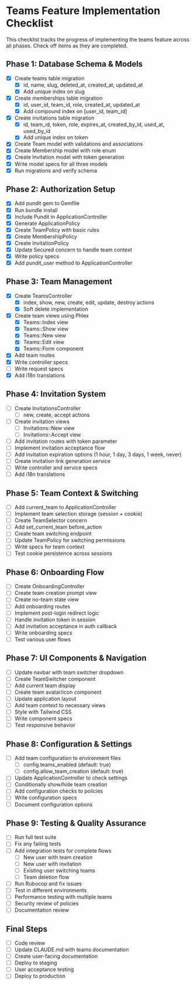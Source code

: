 # Teams Feature Implementation Checklist

This checklist tracks the progress of implementing the teams feature across all phases. Check off items as they are completed.

## Phase 1: Database Schema & Models
- [x] Create teams table migration
  - [x] id, name, slug, deleted_at, created_at, updated_at
  - [x] Add unique index on slug
- [x] Create memberships table migration
  - [x] id, user_id, team_id, role, created_at, updated_at
  - [x] Add compound index on [user_id, team_id]
- [x] Create invitations table migration
  - [x] id, team_id, token, role, expires_at, created_by_id, used_at, used_by_id
  - [x] Add unique index on token
- [x] Create Team model with validations and associations
- [x] Create Membership model with role enum
- [x] Create Invitation model with token generation
- [x] Write model specs for all three models
- [x] Run migrations and verify schema

## Phase 2: Authorization Setup
- [x] Add pundit gem to Gemfile
- [x] Run bundle install
- [x] Include Pundit in ApplicationController
- [x] Generate ApplicationPolicy
- [x] Create TeamPolicy with basic rules
- [x] Create MembershipPolicy
- [x] Create InvitationPolicy
- [x] Update Secured concern to handle team context
- [x] Write policy specs
- [x] Add pundit_user method to ApplicationController

## Phase 3: Team Management
- [x] Create TeamsController
  - [x] index, show, new, create, edit, update, destroy actions
  - [x] Soft delete implementation
- [x] Create team views using Phlex
  - [x] Teams::Index view
  - [x] Teams::Show view
  - [x] Teams::New view
  - [x] Teams::Edit view
  - [x] Teams::Form component
- [x] Add team routes
- [x] Write controller specs
- [ ] Write request specs
- [x] Add i18n translations

## Phase 4: Invitation System
- [ ] Create InvitationsController
  - [ ] new, create, accept actions
- [ ] Create invitation views
  - [ ] Invitations::New view
  - [ ] Invitations::Accept view
- [ ] Add invitation routes with token parameter
- [ ] Implement invitation acceptance flow
- [ ] Add invitation expiration options (1 hour, 1 day, 3 days, 1 week, never)
- [ ] Create invitation link generation service
- [ ] Write controller and service specs
- [ ] Add i18n translations

## Phase 5: Team Context & Switching
- [ ] Add current_team to ApplicationController
- [ ] Implement team selection storage (session + cookie)
- [ ] Create TeamSelector concern
- [ ] Add set_current_team before_action
- [ ] Create team switching endpoint
- [ ] Update TeamPolicy for switching permissions
- [ ] Write specs for team context
- [ ] Test cookie persistence across sessions

## Phase 6: Onboarding Flow
- [ ] Create OnboardingController
- [ ] Create team creation prompt view
- [ ] Create no-team state view
- [ ] Add onboarding routes
- [ ] Implement post-login redirect logic
- [ ] Handle invitation token in session
- [ ] Add invitation acceptance in auth callback
- [ ] Write onboarding specs
- [ ] Test various user flows

## Phase 7: UI Components & Navigation
- [ ] Update navbar with team switcher dropdown
- [ ] Create TeamSwitcher component
- [ ] Add current team display
- [ ] Create team avatar/icon component
- [ ] Update application layout
- [ ] Add team context to necessary views
- [ ] Style with Tailwind CSS
- [ ] Write component specs
- [ ] Test responsive behavior

## Phase 8: Configuration & Settings
- [ ] Add team configuration to environment files
  - [ ] config.teams_enabled (default: true)
  - [ ] config.allow_team_creation (default: true)
- [ ] Update ApplicationController to check settings
- [ ] Conditionally show/hide team creation
- [ ] Add configuration checks to policies
- [ ] Write configuration specs
- [ ] Document configuration options

## Phase 9: Testing & Quality Assurance
- [ ] Run full test suite
- [ ] Fix any failing tests
- [ ] Add integration tests for complete flows
  - [ ] New user with team creation
  - [ ] New user with invitation
  - [ ] Existing user switching teams
  - [ ] Team deletion flow
- [ ] Run Rubocop and fix issues
- [ ] Test in different environments
- [ ] Performance testing with multiple teams
- [ ] Security review of policies
- [ ] Documentation review

## Final Steps
- [ ] Code review
- [ ] Update CLAUDE.md with teams documentation
- [ ] Create user-facing documentation
- [ ] Deploy to staging
- [ ] User acceptance testing
- [ ] Deploy to production